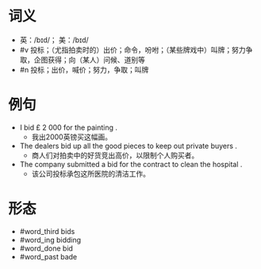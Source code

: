# 词义
- 英：/bɪd/； 美：/bɪd/
- #v 投标；（尤指拍卖时的）出价；命令，吩咐；（某些牌戏中）叫牌；努力争取，企图获得；向（某人）问候、道别等
- #n 投标；出价，喊价；努力，争取；叫牌
# 例句
- I bid £ 2 000 for the painting .
	- 我出2000英镑买这幅画。
- The dealers bid up all the good pieces to keep out private buyers .
	- 商人们对拍卖中的好货竞出高价，以限制个人购买者。
- The company submitted a bid for the contract to clean the hospital .
	- 该公司投标承包这所医院的清洁工作。
# 形态
- #word_third bids
- #word_ing bidding
- #word_done bid
- #word_past bade
